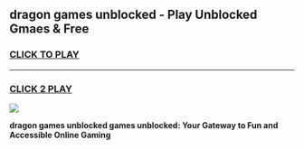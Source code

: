 
## dragon games unblocked - Play Unblocked Gmaes & Free
<h3>
<a href="https://news.freeplayer.one?title=dragon_games_unblocked&ref=23F">CLICK TO PLAY</a></h3>
<hr>

<h3>
<a href="https://news.freeplayer.one?title=dragon_games_unblocked&ref=23F">CLICK 2 PLAY</a>
  
</h3>

<a href="https://news.freeplayer.one?title=dragon_games_unblocked&ref=23F/"><img src="https://clearcache.store/games.png"></a>


**dragon games unblocked games unblocked: Your Gateway to Fun and Accessible Online Gaming**
